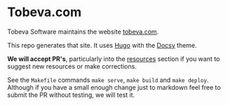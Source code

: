 # Tobeva.com

Tobeva Software maintains the website [tobeva.com](https://tobeva.com).

This repo generates that site. It uses [Hugo](https://gohugo.io/) with the [Docsy](https://github.com/google/docsy) theme.

**We will accept PR's**, particularly into the [resources](content/resources) section if you want to suggest new resources or make corrections.

See the `Makefile` commands `make serve`, `make build` and `make deploy`. Although if you have a small enough change just to markdown feel free to submit the PR without testing, we will test it.

